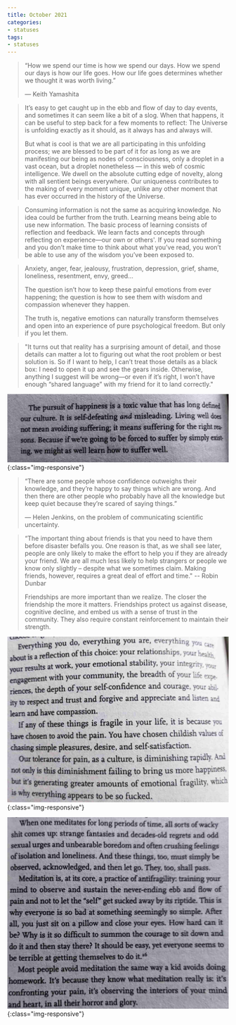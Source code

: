 ```yaml
---
title: October 2021
categories:
- statuses
tags:
- statuses
---
```


>“How we spend our time is how we spend our days. How we spend our days is how our life goes. How our life goes determines whether we thought it was worth living.”
>
>— Keith Yamashita


>It’s easy to get caught up in the ebb and flow of day to day events, and sometimes it can seem like a bit of a slog. When that happens, it can be useful to step back for a few moments to reflect: The Universe is unfolding exactly as it should, as it always has and always will. 
>
>But what is cool is that we are all participating in this unfolding process; we are blessed to be part of it for as long as we are manifesting our being as nodes of consciousness, only a droplet in a vast ocean, but a droplet nonetheless — in this web of cosmic intelligence. We dwell on the absolute cutting edge of novelty, along with all sentient beings everywhere. Our uniqueness contributes to the making of every moment unique, unlike any other moment that has ever occurred in the history of the Universe.


>Consuming information is not the same as acquiring knowledge. No idea could be further from the truth. Learning means being able to use new information. The basic process of learning consists of reflection and feedback. We learn facts and concepts through reflecting on experience—our own or others'. If you read something and you don’t make time to think about what you’ve read, you won’t be able to use any of the wisdom you’ve been exposed to.


>Anxiety, anger, fear, jealousy, frustration, depression, grief, shame, loneliness, resentment, envy, greed…
>
>The question isn’t how to keep these painful emotions from ever happening; the question is how to see them with wisdom and compassion whenever they happen. 
>
>The truth is, negative emotions can naturally transform themselves and open into an experience of pure psychological freedom. But only if you let them. 


> "It turns out that reality has a surprising amount of detail, and those details can matter a lot to figuring out what the root problem or best solution is. So if I want to help, I can’t treat those details as a black box: I need to open it up and see the gears inside. Otherwise, anything I suggest will be wrong—or even if it’s right, I won’t have enough “shared language” with my friend for it to land correctly."


![1](/assets/statuses/Oct2021/1.jpeg){:class="img-responsive"}


>“There are some people whose confidence outweighs their knowledge, and they’re happy to say things which are wrong. And then there are other people who probably have all the knowledge but keep quiet because they’re scared of saying things.”
>
>— Helen Jenkins, on the problem of communicating scientific uncertainty.


>“The important thing about friends is that you need to have them before disaster befalls you. One reason is that, as we shall see later, people are only likely to make the effort to help you if they are already your friend. We are all much less likely to help strangers or people we know only slightly – despite what we sometimes claim. Making friends, however, requires a great deal of effort and time."
-- Robin Dunbar
>
>Friendships are more important than we realize. The closer the friendship the more it matters. Friendships protect us against disease, cognitive decline, and embed us with a sense of trust in the community. They also require constant reinforcement to maintain their strength.

![2](/assets/statuses/Oct2021/2.jpeg){:class="img-responsive"}

![3](/assets/statuses/Oct2021/3.jpeg){:class="img-responsive"}